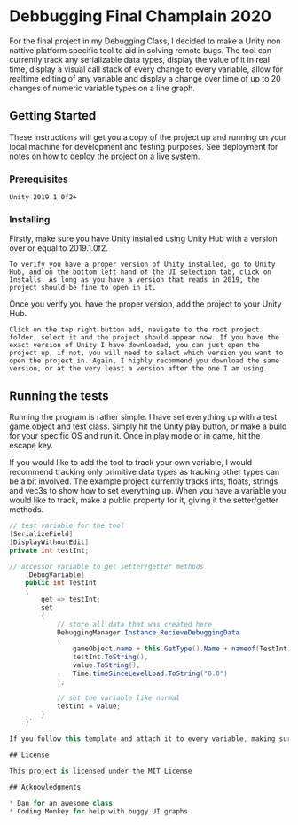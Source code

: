 # Debbugging Final Champlain 2020

For the final project in my Debugging Class, I decided to make a Unity non nattive platform specific tool to aid in solving remote bugs. The tool can currently track any serializable data types, display the value of it in real time, display a visual call stack of every change to every variable, allow for realtime editing of any variable and display a change over time of up to 20 changes of numeric variable types on a line graph. 

## Getting Started

These instructions will get you a copy of the project up and running on your local machine for development and testing purposes. See deployment for notes on how to deploy the project on a live system.

### Prerequisites

```
Unity 2019.1.0f2+
```

### Installing

Firstly, make sure you have Unity installed using Unity Hub with a version over or equal to 2019.1.0f2.

```
To verify you have a proper version of Unity installed, go to Unity Hub, and on the bottom left hand of the UI selection tab, click on Installs. As long as you have a version that reads in 2019, the project should be fine to open in it. 
```

Once you verify you have the proper version, add the project to your Unity Hub.

```
Click on the top right button add, navigate to the root project folder, select it and the project should appear now. If you have the exact version of Unity I have downloaded, you can just open the project up, if not, you will need to select which version you want to open the project in. Again, I highly recommend you download the same version, or at the very least a version after the one I am using.
```

## Running the tests

Running the program is rather simple. I have set everything up with a test game object and test class. Simply hit the Unity play button, or make a build for your specific OS and run it. Once in play mode or in game, hit the escape key. 

If you would like to add the tool to track your own variable, I would recommend tracking only primitive data types as tracking other types can be a bit involved. The example project currently tracks ints, floats, strings and vec3s to show how to set everything up. When you have a variable you would like to track, make a public property for it, giving it the setter/getter methods. 

```csharp
// test variable for the tool
[SerializeField]
[DisplayWithoutEdit]
private int testInt;

// accessor variable to get setter/getter methods
    [DebugVariable]
    public int TestInt
    {
        get => testInt;
        set
        {
            // store all data that was created here
            DebuggingManager.Instance.RecieveDebuggingData
            (
                gameObject.name + this.GetType().Name + nameof(TestInt),                    // unique ID of this variable/script/gameobject
                testInt.ToString(),                                                         // old value of variable
                value.ToString(),                                                           // new value of variable
                Time.timeSinceLevelLoad.ToString("0.0")                                    // current time that this was set for graph
            );

            // set the variable like normal
            testInt = value;
        }
    }`
    
If you follow this template and attach it to every variable, making sure that the attribute and property is set up correctly, the program will find it on startup. If you have trouble setting anything up, don't hestitate to drop a comment or contact me directly!

## License

This project is licensed under the MIT License

## Acknowledgments

* Dan for an awesome class
* Coding Monkey for help with buggy UI graphs
